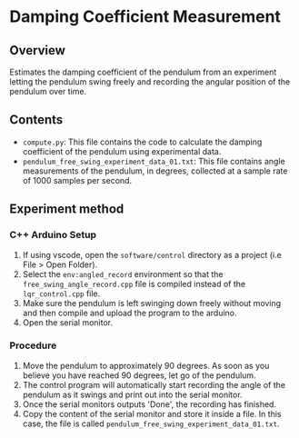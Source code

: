 # Damping Coefficient Measurement

## Overview
Estimates the damping coefficient of the pendulum from an experiment letting the pendulum swing freely and recording the angular position of the pendulum over time.

## Contents
- `compute.py`: This file contains the code to calculate the damping coefficient of the pendulum using experimental data.
- `pendulum_free_swing_experiment_data_01.txt`: This file contains angle measurements of the pendulum, in degrees, collected at a sample rate of 1000 samples per second.

## Experiment method
### C++ Arduino Setup
1. If using vscode, open the ```software/control``` directory as a project (i.e File > Open Folder).
1. Select the ```env:angled_record``` environment so that the ```free_swing_angle_record.cpp``` file is compiled instead of the ```lqr_control.cpp``` file.
2. Make sure the pendulum is left swinging down freely without moving and then compile and upload the program to the arduino.
3. Open the serial monitor.

### Procedure
1. Move the pendulum to approximately 90 degrees. As soon as you believe you have reached 90 degrees, let go of the pendulum.
2. The control program will automatically start recording the angle of the pendulum as it swings and print out into the serial monitor.
3. Once the serial monitors outputs 'Done', the recording has finished.
4. Copy the content of the serial monitor and store it inside a file. In this case, the file is called ```pendulum_free_swing_experiment_data_01.txt```.
